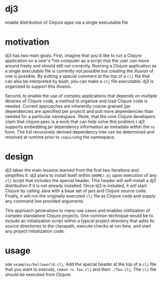 # dj3
enable distribution of Clojure apps via a single executable file

# motivation

dj3 has two main goals. First, imagine that you'd like to run a Clojure application on a user's \*nix computer as a script that the user can move around freely and should still run correctly. Running a Clojure application as a single executable file is currently not possible but creating the illusion of one is possible. By putting a special comment at the top of a `clj` file that can also be interpreted by bash, you can make a `clj` file executable. dj3 is organized to support this illusion.

Second, to enable the use of complex applications that depends on multiple libraries of Clojure code, a method to organize and load Clojure code is needed. Current approaches are inherently coarse grained (jar dependencies are specified per project) and pull more dependencies than needed for a particular namespace. (Note, that the core Clojure developers claim that clojure.spec is a work that can help solve this problem.) dj3 supports embedding jar dependency information as metadata within the `ns` form. The full recursively derived dependency tree can be determined and resolved at runtime prior to `require`ing the namespace.

# design

dj3 takes the main lessons learned from the first two iterations and simplifies it. dj3 plans to install itself within `$HOME/.dj` upon execution of any `clj` script that includes the special header. This header will self-install a dj3 distribution if it is not already installed. Once dj3 is installed, it will start Clojure by calling Java with a base set of jars and Clojure source code. Finally, it will run the originally executed `clj` file as Clojure code and supply any command line provided arguments.

This approach generalizes to many use cases and enables initilization of complex standalone Clojure projects. One common technique would be to include an initialization script within a typical project directory that adds its source directories to the classpath, execute checks at run time, and start any project initialization code.

# usage

see `examples/helloworld.clj`. Add the special header at the top of a `clj` file that you want to execute, `chmod +x foo.clj` and then `./foo.clj`. The `clj` file should be executed from Clojure.